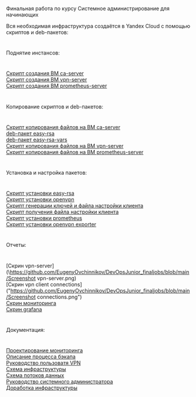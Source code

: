 Финальная работа по курсу Системное администрирование для начинающих

Вся необходимая инфраструктура создаётся в Yandex Cloud с помощью скриптов и deb-пакетов:
#
Поднятие инстансов:
#
[Скрипт создания ВМ ca-server](https://github.com/EugenyOvchinnikov/DevOpsJunior_finaljobs/blob/main/ca_server_create.sh)\
[Скрипт создания ВМ vpn-server](https://github.com/EugenyOvchinnikov/DevOpsJunior_finaljobs/blob/main/vpn_server_create.sh)\
[Скрипт создания ВМ prometheus-server](https://github.com/EugenyOvchinnikov/DevOpsJunior_finaljobs/blob/main/prometheus_server_create.sh)
#
Копирование скриптов и deb-пакетов:
#
[Скрипт копирования файлов на ВМ ca-server](https://github.com/EugenyOvchinnikov/DevOpsJunior_finaljobs/blob/main/ca_server_copy_deb.sh)\
[deb-пакет easy-rsa](https://github.com/EugenyOvchinnikov/DevOpsJunior_finaljobs/blob/main/easy-rsa_0.1-1_all.deb)\
[deb-пакет easy-rsa-vars](https://github.com/EugenyOvchinnikov/DevOpsJunior_finaljobs/blob/main/easy-rsa-vars_0.1-1_all.deb)\
[Скрипт копирования файлов на ВМ vpn-server](https://github.com/EugenyOvchinnikov/DevOpsJunior_finaljobs/blob/main/vpn_server_copy_deb.sh)\
[Скрипт копирования файлов на ВМ prometheus-server](https://github.com/EugenyOvchinnikov/DevOpsJunior_finaljobs/blob/main/prometheus_server_copy_deb.sh)
#
Установка и настройка пакетов:
#
[Скрипт установки easy-rsa](https://github.com/EugenyOvchinnikov/DevOpsJunior_finaljobs/blob/main/easy_rsa_install.sh)\
[Скрипт установки openvpn](https://github.com/EugenyOvchinnikov/DevOpsJunior_finaljobs/blob/main/openvpn_install.sh)\
[Скрипт генерации ключей и файла настройки клиента](https://github.com/EugenyOvchinnikov/DevOpsJunior_finaljobs/blob/main/make_client_keys.sh)\
[Скрипт получения файла настройки клиента](https://github.com/EugenyOvchinnikov/DevOpsJunior_finaljobs/blob/main/vpn_server_get_files.sh)\
[Скрипт установки prometheus](https://github.com/EugenyOvchinnikov/DevOpsJunior_finaljobs/blob/main/prometheus_install.sh)\
[Скрипт установки openvpn exporter](https://github.com/EugenyOvchinnikov/DevOpsJunior_finaljobs/blob/main/openvpn_exporter_install.sh)
#
Отчеты:
#
[Скрин vpn-server](\https://github.com/EugenyOvchinnikov/DevOpsJunior_finaljobs/blob/main/Screenshot vpn-server.png\)\
[Скрин vpn client connections]("https://github.com/EugenyOvchinnikov/DevOpsJunior_finaljobs/blob/main/Screenshot connections.png")\
[Скрин мониторинга](https://github.com/EugenyOvchinnikov/DevOpsJunior_finaljobs/blob/main/monitoring.png)\
[Скрин grafana](https://github.com/EugenyOvchinnikov/DevOpsJunior_finaljobs/blob/main/grafana.png)
#
Документация:
#
[Проектирование мониторинга](https://docs.google.com/document/d/1jHEk8t-O3ZF9vD5kUsSxjNUz1Dszor3eZijkLTRT5YQ/edit?usp=drive_link)\
[Описание процесса бэкапа](https://docs.google.com/document/d/18RFXr3zhLXGZ0urspIa9CuO0QNFs_LMU8aAwGtFHeok/edit?usp=drive_link)\
[Руководство пользоватя VPN](https://docs.google.com/document/d/1RV5g1p_XXhTb0QPyZk_APcpgHcxSG04NO0CAycdix9U/edit?usp=drive_link)\
[Схема инфраструктуры](https://docs.google.com/document/d/1W4V9yG6Z9zR0hDP3fPSjdCalVtERTAiSxBDT4bZpkFM/edit?usp=drive_link)\
[Схема потоков данных](https://docs.google.com/document/d/1AouvUztkxfAIaj5EpImorZs8qNTeh-lbNX3m8bXjaEI/edit?usp=drive_link)\
[Руководство системного администратора](https://docs.google.com/document/d/1TFv9O4SEeBTnqVplQjDGRAKb5jxrFexMgDtqs_nifOM/edit?usp=drive_link)\
[Доработка инфраструктуры](https://docs.google.com/document/d/12VapLd_2KCRm4p7yqOJuZKg0x5vopB-ux6bbExakvvM/edit?usp=drive_link)

